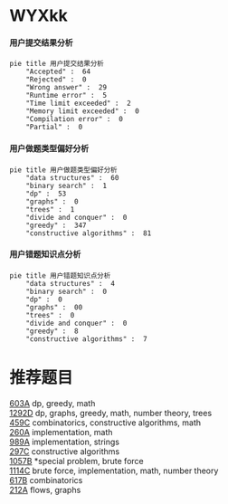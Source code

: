 # WYXkk

<!-- tabs:start -->



#### **用户提交结果分析**

```mermaid
pie title 用户提交结果分析
    "Accepted" :  64
    "Rejected" :  0
    "Wrong answer" :  29
    "Runtime error" :  5
    "Time limit exceeded" :  2
    "Memory limit exceeded" :  0
    "Compilation error" :  0
    "Partial" :  0
```

#### **用户做题类型偏好分析**

```mermaid
pie title 用户做题类型偏好分析
    "data structures" :  60
    "binary search" :  1
    "dp" :  53
    "graphs" :  0
    "trees" :  1
    "divide and conquer" :  0
    "greedy" :  347
    "constructive algorithms" :  81
```
#### **用户错题知识点分析**

```mermaid
pie title 用户错题知识点分析
    "data structures" :  4
    "binary search" :  0
    "dp" :  0
    "graphs" :  00
    "trees" :  0
    "divide and conquer" :  0
    "greedy" :  8
    "constructive algorithms" :  7
```



<!-- tabs:end -->
# 推荐题目
[603A](https://codeforces.com/contest/603/problem/A)		dp,
                        greedy,
                        math		  
[1292D](https://codeforces.com/contest/1292/problem/D)		dp,
                        graphs,
                        greedy,
                        math,
                        number theory,
                        trees		  
[459C](https://codeforces.com/contest/459/problem/C)		combinatorics,
                        constructive algorithms,
                        math		  
[260A](https://codeforces.com/contest/260/problem/A)		implementation,
                        math		  
[989A](https://codeforces.com/contest/989/problem/A)		implementation,
                        strings		  
[297C](https://codeforces.com/contest/297/problem/C)		constructive algorithms		  
[1057B](https://codeforces.com/contest/1057/problem/B)		*special problem,
                        brute force		  
[1114C](https://codeforces.com/contest/1114/problem/C)		brute force,
                        implementation,
                        math,
                        number theory		  
[617B](https://codeforces.com/contest/617/problem/B)		combinatorics		  
[212A](https://codeforces.com/contest/212/problem/A)		flows,
                        graphs		  
